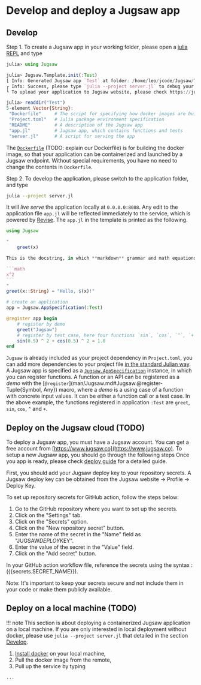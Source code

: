 
<a id='Develop-and-deploy-a-Jugsaw-app'></a>

<a id='Develop-and-deploy-a-Jugsaw-app-1'></a>

# Develop and deploy a Jugsaw app


<a id='Develop'></a>

<a id='Develop-1'></a>

## Develop


Step 1. To create a Jugsaw app in your working folder, please open a [julia REPL](https://docs.julialang.org/en/v1/stdlib/REPL/) and type


```julia
julia> using Jugsaw

julia> Jugsaw.Template.init(:Test)
[ Info: Generated Jugsaw app `Test` at folder: /home/leo/jcode/Jugsaw/Test
┌ Info: Success, please type `julia --project server.jl` to debug your application locally.
└ To upload your application to Jugsaw website, please check https://jugsaw.github.io/Jugsaw/dev/developer

julia> readdir("Test")
5-element Vector{String}:
 "Dockerfile"     # The script for specifying how docker images are built
 "Project.toml"   # Julia package environment specification
 "README"         # A description of the Jugsaw app
 "app.jl"         # Jugsaw app, which contains functions and tests
 "server.jl"      # A script for serving the app
```


The [`Dockerfile`](https://docs.docker.com/develop/develop-images/dockerfile_best-practices/) (TODO: explain our Dockerfile) is for building the docker image, so that your application can be containerized and launched by a Jugsaw endpoint. Without special requirements, you have no need to change the contents in `Dockerfile`.


Step 2. To develop the application, please switch to the application folder, and type


```bash
julia --project server.jl
```


It will *live serve* the application locally at `0.0.0.0:8088`. Any edit to the application file `app.jl` will be reflected immediately to the service, which is powered by [Revise](https://github.com/timholy/Revise.jl). The `app.jl` in the template is printed as the following.


````julia
using Jugsaw

"
    greet(x)

This is the docstring, in which **markdown** grammar and math equations are supported

```math
x^2
```
"
greet(x::String) = "Hello, $(x)!"

# create an application
app = Jugsaw.AppSpecification(:Test)

@register app begin
    # register by demo
    greet("Jugsaw")
    # register by test case, here four functions `sin`, `cos`, `^`, `+` are registered.
    sin(0.5) ^ 2 + cos(0.5) ^ 2 ≈ 1.0
end
````


`Jugsaw` is already included as your project dependency in `Project.toml`, you can add more dependencies to your project file [in the standard Julian way](https://pkgdocs.julialang.org/v1/environments/). A Jugsaw app is specified as a [`Jugsaw.AppSpecification`](man/Jugsaw.md#Jugsaw.AppSpecification) instance, in which you can register functions. A function or an API can be registered as a *demo* with the [`@register`](man/Jugsaw.md#Jugsaw.@register-Tuple{Symbol, Any}) macro, where a *demo* is a using case of a function with concrete input values. It can be either a function call or a test case. In the above example, the functions registered in application `:Test` are `greet`, `sin`, `cos`, `^` and `+`.


<a id='Deploy-on-the-Jugsaw-cloud-(TODO)'></a>

<a id='Deploy-on-the-Jugsaw-cloud-(TODO)-1'></a>

## Deploy on the Jugsaw cloud (TODO)


To deploy a Jugsaw app, you must have a Jugsaw account. You can get a free account from [https://www.jugsaw.co](https://www.jugsaw.co). To setup a new Jugsaw app, you should go through the following steps Once you app is ready, please check [deploy guide](https://jugsaw.github.io/Jugsaw/dev/developer) for a detailed guide.


First, you should add your Jugsaw deploy key to your repository secrets. A Jugsaw deploy key can be obtained from the Jugsaw website -> Profile -> Deploy Key.


To set up repository secrets for GitHub action, follow the steps below:


1. Go to the GitHub repository where you want to set up the secrets.
2. Click on the "Settings" tab.
3. Click on the "Secrets" option.
4. Click on the "New repository secret" button.
5. Enter the name of the secret in the "Name" field as "JUGSAW*DEPLOY*KEY".
6. Enter the value of the secret in the "Value" field.
7. Click on the "Add secret" button.


In your GitHub action workflow file, reference the secrets using the syntax :({{secrets.SECRET_NAME}}).


Note: It's important to keep your secrets secure and not include them in your code or make them publicly available.


<a id='Deploy-on-a-local-machine-(TODO)'></a>

<a id='Deploy-on-a-local-machine-(TODO)-1'></a>

## Deploy on a local machine (TODO)


!!! note
    This section is about deploying a containerized Jugsaw application on a local machine. If you are only interested in local deployment without docker, please use `julia --project server.jl` that detailed in the section [Develop](developer.md#Develop).



1. [Install docker](https://docs.docker.com/engine/install/) on your local machine,
2. Pull the docker image from the remote,
3. Pull up the service by typing


```bash
...
```

